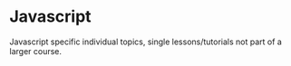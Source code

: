 # Javascript

Javascript specific individual topics, single lessons/tutorials not part of a larger course.
